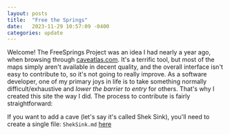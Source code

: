 ```yaml
---
layout: posts
title:  "Free the Springs"
date:   2023-11-29 10:57:09 -0400
categories: update
---
```

Welcome! The FreeSprings Project was an idea I had nearly a year ago, when browsing through [caveatlas.com](http://www.caveatlas.com/). It's a terrific tool, but most of the maps simply aren't available in decent quality, and the overall interface isn't easy to contribute to, so it's not going to really improve. As a software developer, one of my primary joys in life is to take something normally difficult/exhaustive and _lower the barrier to entry_ for others. That's why I created this site the way I did. The process to contribute is fairly straightforward:

If you want to add a cave (let's say it's called Shek Sink), you'll need to create a single file: `ShekSink.md` [here](https://github.com/ajsnyde/freesprings-org)